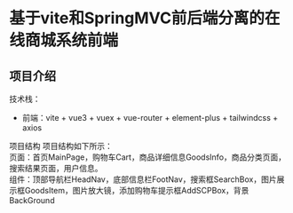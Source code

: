 # 基于vite和SpringMVC前后端分离的在线商城系统前端

## 项目介绍
技术栈：
- 前端：vite + vue3 + vuex + vue-router + element-plus + tailwindcss + axios 

项目结构
项目结构如下所示：  
页面：首页MainPage，购物车Cart，商品详细信息GoodsInfo，商品分类页面，搜索结果页面，用户信息。  
组件：顶部导航栏HeadNav，底部信息栏FootNav，搜索框SearchBox，图片展示框GoodsItem，图片放大镜，添加购物车提示框AddSCPBox，背景BackGround